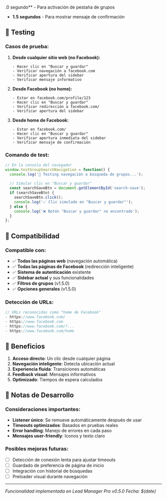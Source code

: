 .0 segundo** - Para activación de pestaña de grupos
- **1.5 segundos** - Para mostrar mensaje de confirmación

## 🧪 Testing

### Casos de prueba:

1. **Desde cualquier sitio web (no Facebook):**
   ```
   - Hacer clic en "Buscar y guardar"
   - Verificar navegación a facebook.com
   - Verificar apertura del sidebar
   - Verificar mensaje informativo
   ```

2. **Desde Facebook (no home):**
   ```
   - Estar en facebook.com/profile/123
   - Hacer clic en "Buscar y guardar"
   - Verificar redirección a facebook.com/
   - Verificar apertura del sidebar
   ```

3. **Desde home de Facebook:**
   ```
   - Estar en facebook.com/
   - Hacer clic en "Buscar y guardar"
   - Verificar apertura inmediata del sidebar
   - Verificar mensaje de confirmación
   ```

### Comando de test:
```javascript
// En la consola del navegador
window.testGroupSearchNavigation = function() {
  console.log('🧪 Testing navegación a búsqueda de grupos...');
  
  // Simular clic en "Buscar y guardar"
  const searchSaveBtn = document.getElementById('search-save');
  if (searchSaveBtn) {
    searchSaveBtn.click();
    console.log('✅ Clic simulado en "Buscar y guardar"');
  } else {
    console.log('❌ Botón "Buscar y guardar" no encontrado');
  }
};
```

## 🔄 Compatibilidad

### Compatible con:
- ✅ **Todas las páginas web** (navegación automática)
- ✅ **Todas las páginas de Facebook** (redirección inteligente)
- ✅ **Sistema de autenticación** existente
- ✅ **Sidebar actual** y sus funcionalidades
- ✅ **Filtros de grupos** (v1.5.0)
- ✅ **Opciones generales** (v1.5.0)

### Detección de URLs:
```javascript
// URLs reconocidas como "home de Facebook"
- https://www.facebook.com/
- https://www.facebook.com
- https://www.facebook.com/?...
- https://www.facebook.com/home
```

## 🚀 Beneficios

1. **Acceso directo**: Un clic desde cualquier página
2. **Navegación inteligente**: Detecta ubicación actual
3. **Experiencia fluida**: Transiciones automáticas
4. **Feedback visual**: Mensajes informativos
5. **Optimizado**: Tiempos de espera calculados

## 📝 Notas de Desarrollo

### Consideraciones importantes:
- **Listener único**: Se remueve automáticamente después de usar
- **Timeouts optimizados**: Basados en pruebas reales
- **Error handling**: Manejo de errores en cada paso
- **Mensajes user-friendly**: Iconos y texto claro

### Posibles mejoras futuras:
- [ ] Detección de conexión lenta para ajustar timeouts
- [ ] Guardado de preferencia de página de inicio
- [ ] Integración con historial de búsquedas
- [ ] Preloader visual durante navegación

---

*Funcionalidad implementada en Lead Manager Pro v0.5.0*
*Fecha: $(date)*
